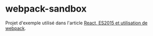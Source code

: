 webpack-sandbox
===

Projet d'exemple utilisé dans l'article [React, ES2015 et utilisation de webpack](https://julien.leicher.me/journal/webpack-introduction/).